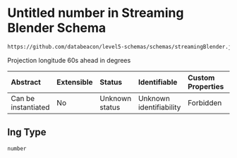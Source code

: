 # Untitled number in Streaming Blender Schema

```txt
https://github.com/databeacon/level5-schemas/schemas/streamingBlender.json#/properties/flights/properties/synced/properties/projection/properties/lng
```

Projection longitude 60s ahead in degrees

| Abstract            | Extensible | Status         | Identifiable            | Custom Properties | Additional Properties | Access Restrictions | Defined In                                                                 |
| :------------------ | :--------- | :------------- | :---------------------- | :---------------- | :-------------------- | :------------------ | :------------------------------------------------------------------------- |
| Can be instantiated | No         | Unknown status | Unknown identifiability | Forbidden         | Allowed               | none                | [blender.schema.json\*](../out/blender.schema.json "open original schema") |

## lng Type

`number`
